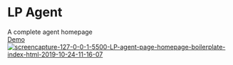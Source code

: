 # LP Agent
 A complete agent homepage
<br>
<a href="https://mastternick.ml/projects/agent-page/" target="_blank">Demo</a> 
<br>
<a href="https://imgur.com/a/0kXcbUR" target="_blank"><img src="https://i.imgur.com/W3lM1PT.jpg" alt="screencapture-127-0-0-1-5500-LP-agent-page-homepage-boilerplate-index-html-2019-10-24-11-16-07" border="0"></a>


